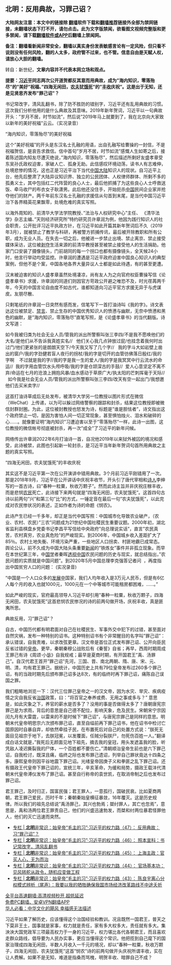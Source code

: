  <!-- 面包屑导航 --> <h2>北明：反用典故，习罪己诏？</h2> <p class="notice"><b>大陆网友注意：本文中的链接除 <a href="https://github.com/bannedbook/fanqiang" >翻墙</a>软件下载和<a href="https://github.com/killgcd/justmysocks/blob/master/README.md">翻墙推荐</a>链接外全部为禁网链接，未翻墙状态下打不开，请勿点击。此为文字版禁闻，欲看图文视频完整版和更多禁闻，请下载<a href="https://github.com/bannedbook/fanqiang">翻墙软件或APP</a>后翻墙上禁闻网。</p><p>备注：翻墙看新闻非常安全，翻墙以真实身份发表敏感言论有一定风险，但只看不说则没有任何风险，翻的人太多，政府管不过来，也不管。信息自由是天赋人权，请放心大胆的翻墙。</b></p>  <div class="entry"> <p>转自：新世纪，<strong>文章内容并不代表本网立场和观点。</strong></p> <p><p><b>提要&#65306;<a href="https://www.bannedbook.org/bnews/tag/%e4%b9%a0%e8%bf%91%e5%b9%b3/" class="st_tag internal_tag" rel="tag" title="标签 习近平 下的日志">习近平</a>同志两次公开道贺都反其意而用典故&#65292;成为&#8221;海内知识&#65292;零落殆尽&#8221;的&#8221;美好&#8221;祝福&#12289;&#8221;四海无闲田&#65292;<a href="https://www.bannedbook.org/bnews/tag/%E5%86%9C%E5%A4%AB/" class="st_tag internal_tag" rel="tag" title="标签 农夫 下的日志">农夫</a>犹<a href="https://www.bannedbook.org/bnews/tag/%e9%a5%bf%e6%ad%bb/" class="st_tag internal_tag" rel="tag" title="标签 饿死 下的日志">饿死</a>&#8221;的&#8221;<a href="https://www.bannedbook.org/bnews/tag/%E4%B8%B0%E6%94%B6/" class="st_tag internal_tag" rel="tag" title="标签 丰收 下的日志">丰收</a>庆祝&#8221;&#12290;这是出于无知&#65292;还是见贤思齐发布&#8221;罪己诏&#8221;&#65311;</b></p> <p><p>书记常改字&#65292;清风乱翻书&#65292;除了防不胜防的错别字&#65292;习近平还有乱用典故的习惯&#12290;这次我们分析他用的是什么典故及其意味&#12290;2019年新年贺词&#65292;习近平以一句典故开头&#65306;&#8221;岁月不居&#65292;时节如流&#8221;&#65292;然后说&#8221;2019年马上就要到了&#65292;我在北京向大家致以新年的美好祝福&#8221;云云&#12290;&#65288;实况录音&#65289;</p> <p><p>&#8220;海内知识&#65292;零落殆尽&#8221;的美好祝福</p> <p>这个&#8221;美好祝福&#8221;的开头是东汉名士孔融的用语&#65292;出自孔融写给曹操的一封信&#65292;不是祝福贺信&#65292;是哀告求救信&#12290;信中首句&#8221;岁月不居&#65292;时节如流&#8221;感慨人生如寄之后&#65292;接着陈述国内知友尽遭灭绝说&#65292;&#8221;海内知识&#65292;零落殆尽&#8221;&#65292;然后描述所剩好友盛孝章受东吴孙氏政权迫害&#65292;家破人亡&#12289;孤身无助&#12290;此信感叹环境动荡&#65292;读书人有志难伸&#65292;处境悲惨的情况&#65292;这也正是习近平治下当代<span class='wp_keywordlink_affiliate'><a href="https://www.bannedbook.org/" title="中国" target="_blank">中国</a></span><span class='wp_keywordlink_affiliate'><a href="https://www.bannedbook.org/" title="大陆" target="_blank">大陆</a></span>知识人的现状&#12290;自习近平上台&#65292;他先后整肃了大陆异议知识界&#12289;独立的公民团体&#12289;人权律师群体&#12289;所剩不多的孤勇义士&#65292;其中包括红二代阵营的良心人士&#65292;最后他抓捕了为这些良心人士呼救送饭&#12289;牵马收尸的布衣女子耿潇男&#12290;此后他还没住手&#65292;开始扼杀<a href="https://www.bannedbook.org/bnews/tag/%E4%B8%AD%E5%9B%BD/" class="st_tag internal_tag" rel="tag" title="标签 中国 下的日志">中国</a>民间企业家并抢夺他们的财产&#12290;两千年前东汉名士孔融的求援信从句首到末尾&#65292;是当代中国习近平治下各界精英花果飘零&#65292;处境危难的真实写照&#12290;</p>  <p><p>以海外周知的&#12289;前清华大学法学院教授&#12289;&#8221;法治与人权研究中心&#8221;主任&#12289; &#12298;清华法学&#12299;杂志主编&#12289;&#8221;天则经济研究所&#8221;特约研究员许章润为例&#65292;他因为践行知识人的社会职责&#65292;公开批评习近平执政方针&#65292;在习近平如此开篇其新年贺词后不久&#65288;2019年3月&#65289;&#65292;就被禁止了教学与科研&#65292;再被警方抓捕传讯&#65292;最后被开除教职和所有公职&#65292;成为无业人员&#12290;在失去一切之后&#65292;他被进一步禁止出境&#12289;禁止离京&#12289;禁止接受媒体采访&#65292;这位被<span class='wp_keywordlink'><a href="https://www.bannedbook.org/forum2/topic21.html" title="《剥夺》 黄建民 著" target="_blank">剥夺</a></span>生活来源的前清华教授甚至被禁止接受他人的生活捐助&#12290;他家门口安装了摄像镜头&#65292;门前胡同的每一个拐口也都有摄像镜头&#65292;全天候24小时&#65292;他言行举动均受监控&#12290;许章润的遭遇是习近平政府迫害中国良心知识人的典型案例&#65292;但他不是个案&#65292;中国各地各界大量异议人士都是如此待遇&#65292;有的甚至更遭&#12290;</p> <p><p>汉末被迫害的知识人盛孝章虽然处境凄凉&#65292;尚有友人为之向官府权臣曹操写信&#12298;论盛孝章书&#12299;求援&#65292;许章润的同道们则因官方苛政公开避之唯恐不及&#65292;时光荏苒两千年&#65292;今天的中国言论自由度不如古代&#65292;谁都知道向习近平官方求援无异于与虎谋皮&#12290;友朋尽散&#12289;</p> <p><p>只剩笔纸的许章润一日突然有感而发&#65292;信笔写下一首打油诗叫&#12298;我的字&#12299;&#12290;诗文表达这位被禁足&#12289;<span class='wp_keywordlink_affiliate'><a href="https://www.bannedbook.org/bnews/bblog/" title="禁言博客" target="_blank">禁言</a></span>&#12289;禁止生存的中国优秀知识人的愤懑与幽默&#65292;无奈中愤懑和黑色的幽默&#65292;是&#8221;海内知识&#65292;零落殆尽&#8221;直笔写照&#65292;是&#12298;论盛孝章书&#12299;的当代翻版&#12290;诗文写道&#65306;</p> <p><p>如今我被归类为社会无业人员/管我的派出所警察叫张三李四/不是我不愿唤他们的大名/是他们从不告诉我真姓实名// &#160; 他们关心我几点钟放过屁/也挂念着我何时出过门/他们更紧张的是朗朗天空下/今天我又写了几个字// &#160; 我的字斗大如岩壁上凿出的窗户/我的字劲健若盲人夜行的拐杖/我的字是切开的血管彷佛落日殷红/我的字啊&#160; &#160; 不过就是我的字//我的字是我一生的爱人/我的字是我冥冥中行云流水的命运//&#160; 我的字用血管饮水头颅呼吸/我的字是仓颉深古的手鼓//&#160; 爱人心意坚定不离不弃/命运在七月的沧浪上拥抱风暴/血水感动于草原广大/执太阳的芒刺挥毫于天际// &#160; 如今我是社会无业人员/管我的派出所警察叫张三李四/改天有空一起出门/我想邀他们去买米卖字//</p> <p><p>这首打油诗草成后无处发布&#65292;被清华大学另一位教授以图片形式在微信&#65288;WeChat&#65289;上传递&#65292;以为可以躲过网络警察的跟踪和封杀&#65292;结果这位教授即被微信封群封圈&#12290;为此&#65292;这位被封教授也怒发为诗&#65292;标题是&#8221;谁是胆怯者&#8221;&#65292;诗文指出这个政府禁止一切&#65292;是因为害怕人间一切正常现象&#65292;甚至惧怕烛火&#12289;泪水和破碎的心&#8230;&#8230;&#12290;就像要证明&#8221;海内知识&#8221;习遭迫害以至于&#8221;零落殆尽&#8221;一样&#65292;此诗一出图&#65292;这位教授的微信帐号彻底被封杀&#65292;再一次&#8221;成全&#8221;了习近平的新年问候&#12290;</p>  <p><p></p> <p>网络传出许章润2022年6月打油诗一首&#65292;自况他2019年以来狱外被囚的境况和感受&#65292;此诗被禁&#65292;此图也引起新一轮封杀&#65292;是习近平当年新年贺词句首所用典故之主题的真实写照&#12290;</p> <p><p>&#8220;四海无闲田&#65292;农夫犹饿死&#8221;的丰收庆祝</p> <p>其实这不是习近平第一次在公开演讲中错用典故&#12290;3个月前习近平刚错用了一次&#12290;那是2018年9月&#65292;习近平在公开讲话中庆祝丰收节&#65292;开头引了唐代宰相和<span class='wp_keywordlink'><a href="https://www.bannedbook.org/forum11/topic295.html" title="禁片：诗人的悲歌" target="_blank">诗人</a></span>李绅写的一首古诗&#65292;曰&#8221;春种一粒粟&#65292;秋收万颗子&#8221;&#12290;然而此诗主旨并非庆祝庄稼丰收&#65292;而是悲悯<a href="https://www.bannedbook.org/bnews/tag/%e5%86%9c%e6%b0%91/" class="st_tag internal_tag" rel="tag" title="标签 农民 下的日志">农民</a>死亡&#65292;此诗接下来两句就是&#8221;四海无闲田&#65292;农夫犹饿死&#8221;&#12290;这首四句古诗以前两句&#8221;兴&#8221;和第三句&#8221;比&#8221;的方式&#65292;一锤定音在最后一句&#8221;农夫犹饿死&#8221;&#65292;以此完成对农民惨状况的表述&#65292;正如作者为诗的命题&#12298;悯农&#12299;&#12290;</p> <p><p>此诗产生已经一千多年&#65292;却正是当代中国写照&#65306;中国城市化导致农业破产&#65292;&#65288;农业&#12289;农村&#12289;农民&#65289;&#8221;三农&#8221;问题成为21世纪中国社稷民生重要议题&#12290;2000年初&#65292;湖北省监利县棋盘乡党委书记李昌平写信给中央政府&#8221;向总理说实话&#8221;&#65292;直言&#8221;农民真苦&#65292;农村真穷&#65292;农业真危险&#8221;的严峻现实&#12290;到2006年&#65292;中国城乡收入差距扩大了85&#65285;&#12290;农村土地失衡&#12289;环境污染严重&#65292;一些地区人口拐卖&#12289;村匪地霸已成常态&#12290;舆论公认&#65292;前不久成为中国大陆头条重要<span class='wp_keywordlink_affiliate'><a href="https://www.bannedbook.org/" title="新闻">新闻</a></span>的&#8221;铁炼女&#8221;事件并非孤立现象&#12290;而早在本世纪第三年&#65292;中<span class='wp_keywordlink'><a href="https://www.bannedbook.org/forum24/" title="国学传统文化禁书" target="_blank">国学</a></span>者秦晖<span class='wp_keywordlink'><a href="https://www.bannedbook.org/forum2/topic115.html" title="透视中国" target="_blank">透视中国</a></span>农民问题的历史与现实&#65292;就总结指出&#65292;&#8221;农民问题的实质就是中国问题&#8221;&#12290;到2020年5月中国总理李克强答记者问&#160; &#65292;再度指出中国贫穷人口的问题&#65306; (实况录音)&#160;</p>  <p><p>&#8220;中国是一个人口众多的<span class='wp_keywordlink'><a href="https://www.bannedbook.org/forum11/topic335.html" title="禁片：发展中出现的问题，只能靠发展解决？" target="_blank">发展中</a></span>国家&#65292;我们人均年收入是3万元人民币&#65292;但是有6亿人每个月的收入也就1000元&#65292;1000元在一个中等城市可能租房都困难&#65292;&#8230;&#8230;&#12290;&#8221;</p> <p><p>如此严峻的现实&#65292;官府最高领导人习近平却引用&#8221;春种一粒粟&#65292;秋收万颗子&#65292;四海无闲田&#65292;农夫犹饿死&#8221;这首悲悯农民惨况的诗的前两句做开场&#65292;庆祝丰收&#65292;真是匪夷所思&#12290;</p> <p><p>典故反用&#65292;习&#8221;罪己诏&#8221;&#65311;</p> <p>自古&#65292;中国历代都有明君面对自己在社稷民生&#12289;军事外交中犯下的过错&#65292;甚至面对自然灾祸&#65292;发布一种特别的诏书&#12290;这种特别诏书有个非常醒目的名字叫&#8221;罪己诏&#8221;&#65306;承认错误&#65292;自我责难&#65292;以求改弦更章&#12290;汉文帝是首位正式发布罪己诏&#12289;公开向臣民反省过错的<a href="https://www.bannedbook.org/bnews/tag/%e7%9a%87%e5%b8%9d/" class="st_tag internal_tag" rel="tag" title="标签 皇帝 下的日志">皇帝</a>&#12290;更早&#65292;秦朝秦穆公战败后有&#12298;秦誓&#12299;自省&#65307;再早&#65292;西周时期周成王罪己有诗&#12298;周颂&#183;小毖&#12299;自我规戒&#65307;最早是夏商时期&#65292;有开国君王&#8221;禹&#12289;汤罪己&#8221;&#12290;自汉代君王首开&#8221;罪己诏&#8221;先河&#65292;三国&#12289;晋&#12289;南北两朝&#12289;隋&#12289;唐&#12289;宋&#12289;元&#12289;明&#12289;清&#65292;均有君王罪己&#12290;据统计&#65292;中国历史上共有79位皇帝发布过260多个罪己诏&#65292;有的当政时期先后颁布罪己诏多达8次&#65292;有的临终时再下罪己诏&#65292;痛陈自己误国之罪&#12290;</p> <p><p>我们粗略地浏览一下&#65306;汉代三位罪己皇帝之一的汉文帝&#65292;因为水灾&#12289;旱灾&#12289;疾病疫情之灾自我反省<span class='wp_keywordlink'><a href="https://www.bannedbook.org/forum24/topic8925.html" title="《治国大道》" target="_blank">治国</a></span>政策&#65292;曰&#65306;&#8221;将百官之奉养或费&#12289;无用之事或多与&#65311;&#8221; 意思是&#65292;如此灾象之下&#65292;养官的薪水是否多了&#65311;没用的事是否做得太多了&#65311;唐朝唐宪宗罪己是为求雨&#65292;背后的意思是自己德不配位&#65292;影响天象&#65292;危及民生&#12290;宋朝宋宁宗因闰九月有大雷霆&#65292;以雷来的不是时候下&#8221;罪己诏&#8221;&#65292;与唐宪宗罪己是同样的意思&#12290;明朝末代皇帝明思宗六次颁布罪己诏&#65292;直至自缢前再下罪己诏书&#65292;他在诏书中检讨亡国原因时自暴自弃&#65292;却依然牵挂子民&#65292;在布置死后对自己的处置方式说&#65306;&#8221;朕死无面目见祖宗于地下&#65292;去朕冠冕&#65292;以发覆面&#65292;任贼分裂朕尸&#65292;勿死伤百姓一人&#12290;&#8221;翻译成白话文就是&#65292;&#8221;我死后无颜面见地下祖先&#65292;摘去我的皇冠&#65292;用头发遮盖我的脸&#65292;听凭敌人凌迟撕裂我的尸体&#65292;一个百姓都不要伤亡&#12290;&#8221;清朝顺治皇帝生前也是六下罪己诏&#65292;自我检讨&#65292;既深且痛&#65292;临终之际也发布罪己遗诏&#65292;列举自己罪状竟达十四条之多&#12290;康熙皇帝则因平谷地震下罪己诏&#12290;光绪皇帝因庚子义和拳匪之乱下罪己诏&#12290;还有摄政王代皇帝下罪己诏的&#65292;宣统三年&#65292;辛亥革命&#65292;为缓和局势&#65292;摄政王载沣代清朝末代皇帝溥仪发布了罪己诏&#12290;甚至自行称帝的袁世凯&#65292;在取消帝制之后也发布过罪己诏&#12290;</p>  <p><p>君王罪己&#65292;及时归正&#65292;国富民强&#65307;君王罪人&#65292;一意孤行&#65292;国破民衰&#12290;比如夏商两朝&#65292;君王罪己爱民&#65292;历时千年&#65307;秦朝秦始皇横征暴敛&#65292;16年覆灭&#12290;这是历史规律&#12290;所以我们的祖先总结说&#8221;禹汤罪己&#65292;其兴也勃焉&#65307;桀纣罪人&#65292;其亡也忽焉&#8221;&#65292;意思是&#65292;禹和汤两位君王罪责自己&#65292;他们的兴盛迅速勃发&#65292;而桀和纣两位暴君怪罪他人&#65292;他们的灭亡迅速而突然&#12290;</p> <p><div id="taboola-mid-1"></div>  <ul class='op-related-articles' title='相关阅读'> <li><a href='https://www.bannedbook.org/bnews/ssgc/20220713/1757431.html' target='_blank'>专栏 | <b>北明</b>非常识：始皇帝“毛主的习”·习近平的权力路（47）： 反用典故：习“罪己诏”？</a></li> <li><a href='https://www.bannedbook.org/bnews/ssgc/20220629/1751757.html' target='_blank'>专栏 | <b>北明</b>非常识：始皇帝“毛主的习”·习近平的权力路（46）： 照本宣科：书记常改字，清风乱翻书</a></li> <li><a href='https://www.bannedbook.org/bnews/ssgc/20220622/1748516.html' target='_blank'>专栏 | <b>北明</b>非常识：始皇帝“毛主的习”·习近平的权力路（45）： 上海主政：官买人心，无为而治</a></li> <li><a href='https://www.bannedbook.org/bnews/ssgc/20220615/1745692.html' target='_blank'>专栏 | <b>北明</b>非常识：始皇帝“毛主的习”·习近平的权力路（44）： 官场基本功：见风转舵从政令，随机应变做工程</a></li> <li><a href='https://www.bannedbook.org/bnews/ssgc/20220607/1742939.html' target='_blank'>专栏 | <b>北明</b>非常识：始皇帝“毛主的习”·习近平的权力路（43）： 陈良宇离心分权模式辨析（尾声）：我要以我的牺牲确保我国市场经济改革路线不中途夭折</a></li> </ul> <p class="texttj"> <a href="https://github.com/bannedbook/fanqiang/wiki/V2ray%E6%9C%BA%E5%9C%BA" target="_blank">全平台高速翻墙:高清视频秒开,超低延迟</a><br/> <a href="https://github.com/bannedbook/fanqiang/wiki/%E7%A6%81%E9%97%BB%E7%BD%91%E5%AE%89%E5%8D%93%E7%BF%BB%E5%A2%99%E6%96%B0%E9%97%BBAPP" target="_blank">免费PC翻墙、安卓VPN翻墙APP</a><br/> <a href="https://www.bannedbook.org/bnews/comments/20220220/1694796.html" target="_blank">华人必看：中华文化的飓风 幸福感无法描述</a> </p><p>习近平如果了解历史&#65292;应该懂得这个治国经验和教训&#12290;况且既然一国君王&#65292;普天之下莫非王土&#65292;国事就是家事&#65292;权力就是责任&#65292;家有多大权多大&#65292;责任就有多大&#12290;集泱泱大国党政军三项最高权力于一身的习近平&#65292;权力堪比各代各朝君王&#65292;而且喜欢走群众路线&#65292;倡导要为人民办实事&#65292;更应当懂得这个常识&#12290;他把揽到自己麾下的国家治理成四海无闲田&#65292;半数人月收入一千元的境况&#65292;却以&#8221;春种一粒粟&#65292;秋收万颗子&#65292;四海无闲田&#65292;农夫犹饿死&#8221;这首&#8221;悯农&#8221;诗的前两句做开头庆祝所谓丰收&#65292;实在让人费解&#12290;如果不是无知&#65292;难道是指桑而骂槐&#65292;明贺丰收&#12289;暗罪自己不成&#65311;</p><a name='sharetosocial'></a>  <div style="margin-bottom:5px;padding-bottom:5px;clear:both"> <div id="archive-pix-1" class="banner-ads"> <!-- AuctionX Display platform tag START --> <div id="27602x728x90x621x_ADSLOT1" clicktrack="%%CLICK_URL_ESC%%"></div>  <!-- AuctionX Display platform tag END --> </div> <div id="archive-pix-2" class="banner-ads"> <!-- AuctionX Display platform tag START --> <div id="27556x300x250x621x_ADSLOT1" clicktrack="%%CLICK_URL_ESC%%" style="margin:0 auto;text-align:center"></div>  <!-- AuctionX Display platform tag END --> </div> </div>  <div id="archive-pix-1" class="banner-ads"> <!-- AuctionX Display platform tag START --> <div id="27603x728x90x621x_ADSLOT1" clicktrack="%%CLICK_URL_ESC%%"></div>  <!-- AuctionX Display platform tag END --> </div> </div><!--END ENTRY--> 
